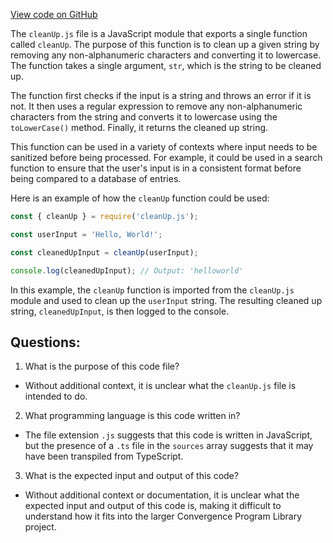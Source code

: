 [View code on GitHub](https://github.com/convergence-rfq/convergence-program-library/psyoptions-american-instrument/js/generated/instructions/cleanUp.js.map)

The `cleanUp.js` file is a JavaScript module that exports a single function called `cleanUp`. The purpose of this function is to clean up a given string by removing any non-alphanumeric characters and converting it to lowercase. The function takes a single argument, `str`, which is the string to be cleaned up. 

The function first checks if the input is a string and throws an error if it is not. It then uses a regular expression to remove any non-alphanumeric characters from the string and converts it to lowercase using the `toLowerCase()` method. Finally, it returns the cleaned up string.

This function can be used in a variety of contexts where input needs to be sanitized before being processed. For example, it could be used in a search function to ensure that the user's input is in a consistent format before being compared to a database of entries. 

Here is an example of how the `cleanUp` function could be used:

```javascript
const { cleanUp } = require('cleanUp.js');

const userInput = 'Hello, World!';

const cleanedUpInput = cleanUp(userInput);

console.log(cleanedUpInput); // Output: 'helloworld'
```

In this example, the `cleanUp` function is imported from the `cleanUp.js` module and used to clean up the `userInput` string. The resulting cleaned up string, `cleanedUpInput`, is then logged to the console.
## Questions: 
 1. What is the purpose of this code file?
- Without additional context, it is unclear what the `cleanUp.js` file is intended to do.

2. What programming language is this code written in?
- The file extension `.js` suggests that this code is written in JavaScript, but the presence of a `.ts` file in the `sources` array suggests that it may have been transpiled from TypeScript.

3. What is the expected input and output of this code?
- Without additional context or documentation, it is unclear what the expected input and output of this code is, making it difficult to understand how it fits into the larger Convergence Program Library project.